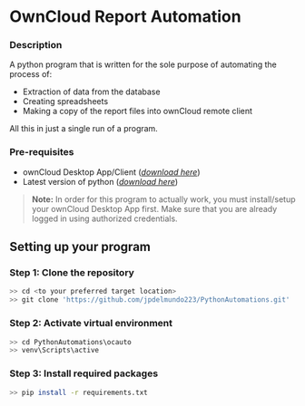 # OwnCloud Report Automation

### Description

A python program that is written for the sole purpose of automating the process of:

- Extraction of data from the database
- Creating spreadsheets
- Making a copy of the report files into ownCloud remote client

All this in just a single run of a program.

### Pre-requisites

- ownCloud Desktop App/Client ([_download here_](https://owncloud.com/desktop-app/))
- Latest version of python ([_download here_](https://www.python.org/))

> **Note:** In order for this program to actually work, you must install/setup your ownCloud Desktop App first. Make sure that you are already logged in using authorized credentials.

## Setting up your program

### Step 1: Clone the repository

```bash
>> cd <to your preferred target location>
>> git clone 'https://github.com/jpdelmundo223/PythonAutomations.git'
```

### Step 2: Activate virtual environment

```bash
>> cd PythonAutomations\ocauto
>> venv\Scripts\active
```

### Step 3: Install required packages

```bash
>> pip install -r requirements.txt
```
